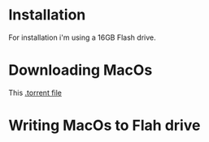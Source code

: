 # Installation

For installation i'm using a 16GB Flash drive.

# Downloading MacOs

This [.torrent file](https://github.com/nkngdev/Elitebook-850-G2-Hackintosh/blob/master/%5Bmac-ru.net%5D.t1402.torrent)


# Writing MacOs to Flah drive

